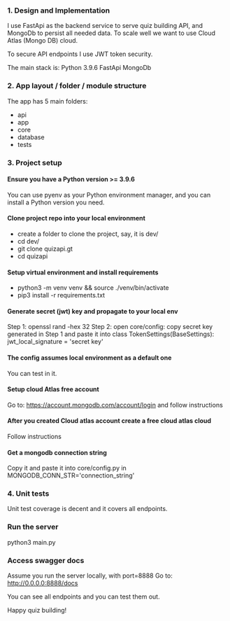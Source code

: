 ### 1. Design and Implementation

I use FastApi as the backend service to serve quiz building API, and MongoDb to persist
all needed data. To scale well we want to use Cloud Atlas (Mongo DB) cloud. 

To secure API endpoints I use JWT token security.

The main stack is:
Python 3.9.6
FastApi
MongoDb

### 2. App layout / folder / module structure

The app has 5 main folders:

- api
- app
- core
- database
- tests

### 3. Project setup
#### Ensure you have a Python version >= 3.9.6 
You can use pyenv as your Python environment manager, and you
can install a Python version you need.

#### Clone project repo into your local environment
- create a folder to clone the project, say, it is dev/
- cd dev/
- git clone quizapi.gt
- cd quizapi

#### Setup virtual environment and install requirements
- python3 -m venv venv && source ./venv/bin/activate
- pip3 install -r requirements.txt

#### Generate secret (jwt) key and propagate to your local env
Step 1: openssl rand -hex 32 
Step 2: open core/config: copy secret key generated in Step 1 and 
paste it into
class TokenSettings(BaseSettings):
    jwt_local_signature = 'secret key'

#### The config assumes local environment as a default one
You can test in it.

#### Setup cloud Atlas free account
Go to: https://account.mongodb.com/account/login and follow instructions

#### After you created Cloud atlas account create a free cloud atlas cloud
Follow instructions

#### Get a mongodb connection string
Copy it and paste it into core/config.py in MONGODB_CONN_STR='connection_string'

### 4. Unit tests
Unit test coverage is decent and it covers all endpoints.

### Run the server
python3 main.py

### Access swagger docs
Assume you run the server locally, with port=8888
Go to: http://0.0.0.0:8888/docs

You can see all endpoints and you can test them out.

Happy quiz building!